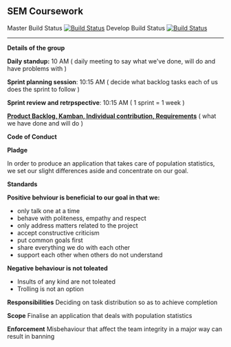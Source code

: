 ## SEM Coursework ## 
Master Build Status [![Build Status](https://travis-ci.com/AlexPintea/group.svg?branch=master)](https://travis-ci.com/AlexPintea/group)
Develop Build Status [![Build Status](https://travis-ci.com/AlexPintea/group.svg?branch=develop)](https://travis-ci.com/AlexPintea/group)
- - - -

__Details of the group__

__Daily standup:__ 10 AM
( daily meeting to say what we've done, will do and have problems with )

__Sprint planning session__: 10:15 AM
( decide what backlog tasks each of us does the sprint to follow )

__Sprint review and retrpspective__: 10:15 AM
( 1 sprint = 1 week )


[__Product Backlog, Kamban, Individual contribution, Requirements__](https://docs.google.com/spreadsheets/d/1jDgYzGWdSvxJWKj4kr0p9f-xVH9wF1E7LJI6Ym2p2U4/edit?usp=sharing)
( what we have done and will do )

__Code of Conduct__

__Pladge__

In order to produce an application that takes care of population statistics, we set our slight differences aside and concentrate on our goal.

__Standards__

__Positive behviour is beneficial to our goal in that we:__
- only talk one at a time
- behave with politeness, empathy and respect
- only address matters related to the project
- accept constructive criticism
- put common goals first
- share everything we do with each other
- support each other when others do not understand

__Negative behaviour is not toleated__
- Insults of any kind are not toleated
- Trolling is not an option

__Responsibilities__
Deciding on task distribution so as to achieve completion

__Scope__
Finalise an application that deals with population statistics

__Enforcement__
Misbehaviour that affect the team integrity in a major way can result in banning
